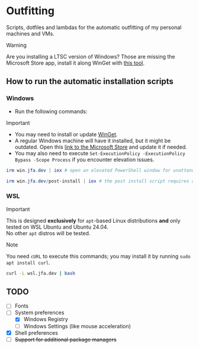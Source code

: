 # Outfitting

Scripts, dotfiles and lambdas for the automatic outfitting of my personal machines and VMs.

> [!WARNING]
> Are you installing a LTSC version of Windows? Those are missing the Microsoft Store app, install it along WinGet with [this tool](https://github.com/kkkgo/LTSC-Add-MicrosoftStore).

## How to run the automatic installation scripts

### Windows

- Run the following commands:

> [!IMPORTANT]
>
> - You may need to install or update [WinGet](https://learn.microsoft.com/en-us/windows/package-manager/winget/#install-winget).
> - A regular Windows machine will have it installed, but it might be outdated. Open this [link to the Microsoft Store](ms-windows-store://pdp?hl=es-es&gl=es&ocid=pdpshare&productid=9nblggh4nns1&mode=full&referrer=storeforweb&webid=dbedc4e5-3a68-466b-9be9-61eb41b36a9e&websessionid=e89f5101-d525-4ba0-93dd-47f99aca222e) and update it if needed.
> - You may also need to execute `Set-ExecutionPolicy -ExecutionPolicy Bypass -Scope Process` if you encounter elevation issues.

```powershell
irm win.jfa.dev | iex # open an elevated PowerShell window for unattended installation.
```

```powershell
irm win.jfa.dev/post-install | iex # the post install script requires a non-elevated PowerShell window or it will fail
```

### WSL

> [!IMPORTANT]
>
> This is designed **exclusively** for `apt`-based Linux distributions **and** only tested on WSL Ubuntu and Ubuntu 24.04.  
>  No other `apt` distros will be tested.

> [!NOTE]
>
> You need `cURL` to execute this commands; you may install it by running `sudo apt install curl`.

```sh
curl -L wsl.jfa.dev | bash
```

## TODO

- [ ] Fonts
- [ ] System preferences
  - [x] Windows Registry
  - [ ] Windows Settings (like mouse acceleration)
- [x] Shell preferences
- [ ] ~~Support for additional package managers~~
